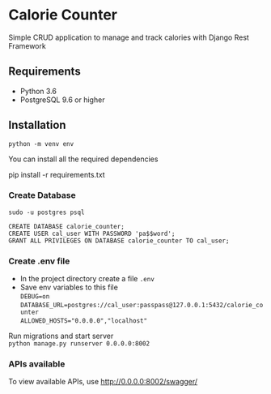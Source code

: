 # Calorie Counter
Simple CRUD application to manage and track calories with Django Rest Framework

## Requirements
- Python 3.6
- PostgreSQL 9.6 or higher

## Installation  
`python -m venv env`

You can install all the required dependencies

pip install -r requirements.txt

### Create Database

`sudo -u postgres psql`  
  
`CREATE DATABASE calorie_counter;`  
`CREATE USER cal_user WITH PASSWORD 'pa$$word';`  
`GRANT ALL PRIVILEGES ON DATABASE calorie_counter TO cal_user;`  

### Create .env file
- In the project directory create a file `.env`
- Save env variables to this file  
    `DEBUG=on`  
    `DATABASE_URL=postgres://cal_user:passpass@127.0.0.1:5432/calorie_counter`  
    `ALLOWED_HOSTS="0.0.0.0","localhost"`  

 Run migrations and start server  
 `python manage.py runserver 0.0.0.0:8002`
 
### APIs available  
To view available APIs, use http://0.0.0.0:8002/swagger/
